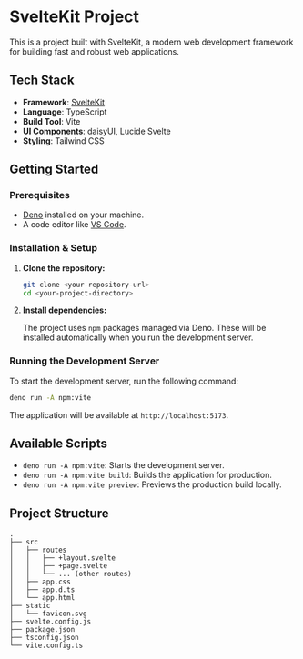 # SvelteKit Project

This is a project built with SvelteKit, a modern web development framework for building fast and robust web applications.

## Tech Stack

- **Framework**: [SvelteKit](https://kit.svelte.dev/)
- **Language**: TypeScript
- **Build Tool**: Vite
- **UI Components**: daisyUI, Lucide Svelte
- **Styling**: Tailwind CSS

## Getting Started

### Prerequisites

- [Deno](https://deno.com/) installed on your machine.
- A code editor like [VS Code](https://code.visualstudio.com/).

### Installation & Setup

1.  **Clone the repository:**

    ```bash
    git clone <your-repository-url>
    cd <your-project-directory>
    ```

2.  **Install dependencies:**

    The project uses `npm` packages managed via Deno. These will be installed automatically when you run the development server.

### Running the Development Server

To start the development server, run the following command:

```bash
deno run -A npm:vite
```

The application will be available at `http://localhost:5173`.

## Available Scripts

-   `deno run -A npm:vite`: Starts the development server.
-   `deno run -A npm:vite build`: Builds the application for production.
-   `deno run -A npm:vite preview`: Previews the production build locally.

## Project Structure

```
.
├── src
│   ├── routes
│   │   ├── +layout.svelte
│   │   ├── +page.svelte
│   │   └── ... (other routes)
│   ├── app.css
│   ├── app.d.ts
│   └── app.html
├── static
│   └── favicon.svg
├── svelte.config.js
├── package.json
├── tsconfig.json
└── vite.config.ts
```


